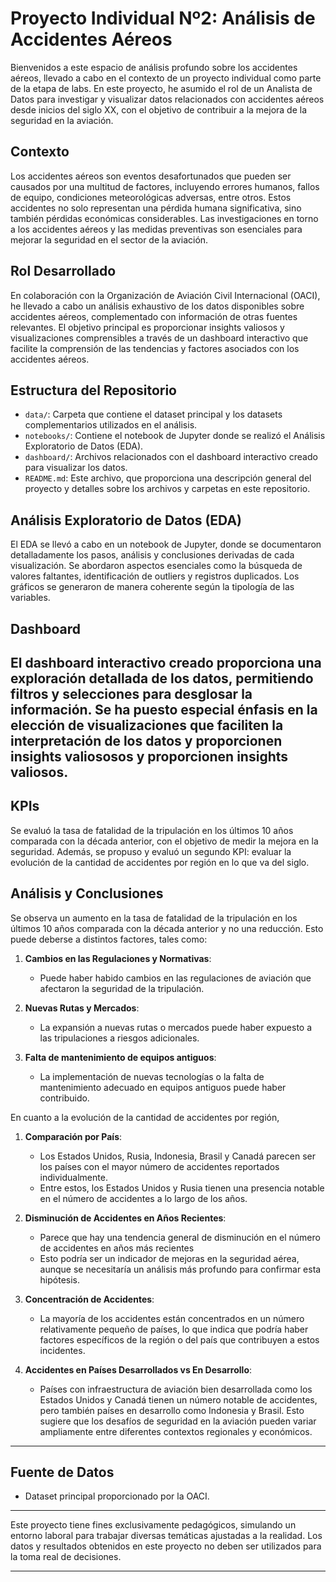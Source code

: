 # Proyecto Individual Nº2: Análisis de Accidentes Aéreos

Bienvenidos a este espacio de análisis profundo sobre los accidentes aéreos, llevado a cabo en el contexto de un proyecto individual como parte de la etapa de labs. En este proyecto, he asumido el rol de un Analista de Datos para investigar y visualizar datos relacionados con accidentes aéreos desde inicios del siglo XX, con el objetivo de contribuir a la mejora de la seguridad en la aviación.

## Contexto

Los accidentes aéreos son eventos desafortunados que pueden ser causados por una multitud de factores, incluyendo errores humanos, fallos de equipo, condiciones meteorológicas adversas, entre otros. Estos accidentes no solo representan una pérdida humana significativa, sino también pérdidas económicas considerables. Las investigaciones en torno a los accidentes aéreos y las medidas preventivas son esenciales para mejorar la seguridad en el sector de la aviación.

## Rol Desarrollado

En colaboración con la Organización de Aviación Civil Internacional (OACI), he llevado a cabo un análisis exhaustivo de los datos disponibles sobre accidentes aéreos, complementado con información de otras fuentes relevantes. El objetivo principal es proporcionar insights valiosos y visualizaciones comprensibles a través de un dashboard interactivo que facilite la comprensión de las tendencias y factores asociados con los accidentes aéreos.

## Estructura del Repositorio

- `data/`: Carpeta que contiene el dataset principal y los datasets complementarios utilizados en el análisis.
- `notebooks/`: Contiene el notebook de Jupyter donde se realizó el Análisis Exploratorio de Datos (EDA).
- `dashboard/`: Archivos relacionados con el dashboard interactivo creado para visualizar los datos.
- `README.md`: Este archivo, que proporciona una descripción general del proyecto y detalles sobre los archivos y carpetas en este repositorio.

## Análisis Exploratorio de Datos (EDA)

El EDA se llevó a cabo en un notebook de Jupyter, donde se documentaron detalladamente los pasos, análisis y conclusiones derivadas de cada visualización. Se abordaron aspectos esenciales como la búsqueda de valores faltantes, identificación de outliers y registros duplicados. Los gráficos se generaron de manera coherente según la tipología de las variables.

## Dashboard

El dashboard interactivo creado proporciona una exploración detallada de los datos, permitiendo filtros y selecciones para desglosar la información. Se ha puesto especial énfasis en la elección de visualizaciones que faciliten la interpretación de los datos y proporcionen insights valiososos y proporcionen insights valiosos.
---

## KPIs

Se evaluó la tasa de fatalidad de la tripulación en los últimos 10 años comparada con la década anterior, con el objetivo de medir la mejora en la seguridad. Además, se propuso y evaluó un segundo KPI: evaluar la evolución de la cantidad de accidentes por región en lo que va del siglo.

## Análisis y Conclusiones

Se observa un aumento en la tasa de fatalidad de la tripulación en los últimos 10 años comparada con la década anterior y no una reducción. Esto puede deberse a distintos factores, tales como:

1. **Cambios en las Regulaciones y Normativas**: 
   - Puede haber habido cambios en las regulaciones de aviación que afectaron la seguridad de la tripulación.

2. **Nuevas Rutas y Mercados**:
   - La expansión a nuevas rutas o mercados puede haber expuesto a las tripulaciones a riesgos adicionales.

3. **Falta de mantenimiento de equipos antiguos**:
   - La implementación de nuevas tecnologías o la falta de mantenimiento adecuado en equipos antiguos puede haber contribuido.

En cuanto a la evolución de la cantidad de accidentes por región, 


1. **Comparación por País**:
   - Los Estados Unidos, Rusia, Indonesia, Brasil y Canadá parecen ser los países con el mayor número de accidentes reportados individualmente.
   - Entre estos, los Estados Unidos y Rusia tienen una presencia notable en el número de accidentes a lo largo de los años.

2. **Disminución de Accidentes en Años Recientes**:
   - Parece que hay una tendencia general de disminución en el número de accidentes en años más recientes
   - Esto podría ser un indicador de mejoras en la seguridad aérea, aunque se necesitaría un análisis más profundo para confirmar esta hipótesis.

3. **Concentración de Accidentes**:
   - La mayoría de los accidentes están concentrados en un número relativamente pequeño de países, lo que indica que podría haber factores específicos de la región o del país que contribuyen a estos incidentes.

4. **Accidentes en Países Desarrollados vs En Desarrollo**:
   - Países con infraestructura de aviación bien desarrollada como los Estados Unidos y Canadá tienen un número notable de accidentes, pero también países en desarrollo como Indonesia y Brasil. Esto sugiere que los desafíos de seguridad en la aviación pueden variar ampliamente entre diferentes contextos regionales y económicos.
---

## Fuente de Datos

- Dataset principal proporcionado por la OACI.

---

Este proyecto tiene fines exclusivamente pedagógicos, simulando un entorno laboral para trabajar diversas temáticas ajustadas a la realidad. Los datos y resultados obtenidos en este proyecto no deben ser utilizados para la toma real de decisiones.

---
